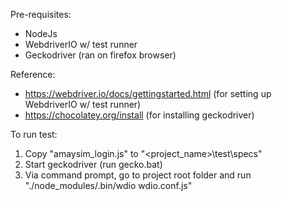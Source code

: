 Pre-requisites:
- NodeJs
- WebdriverIO w/ test runner
- Geckodriver (ran on firefox browser)

Reference:
- https://webdriver.io/docs/gettingstarted.html (for setting up WebdriverIO w/ test runner)
- https://chocolatey.org/install (for installing geckodriver)

To run test:
1. Copy "amaysim_login.js" to "<project_name>\test\specs"
2. Start geckodriver (run gecko.bat)
3. Via command prompt, go to project root folder and run "./node_modules/.bin/wdio wdio.conf.js"
